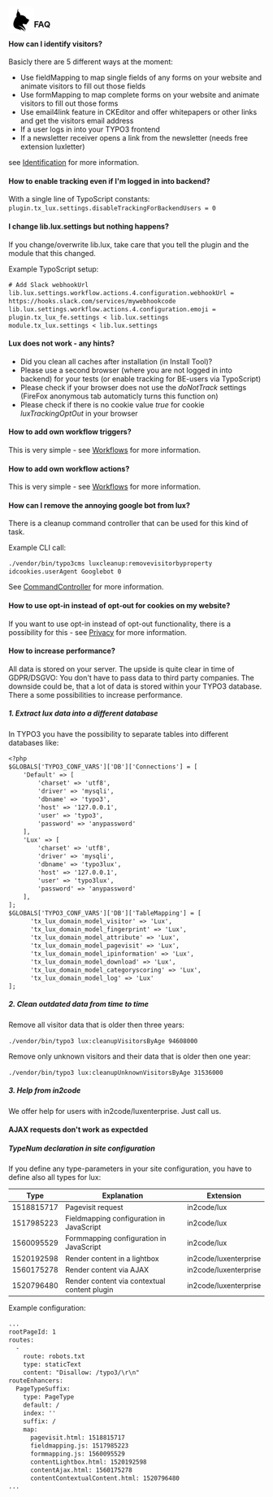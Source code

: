 <img align="left" src="../../../Resources/Public/Icons/lux.svg" width="50" />

### FAQ


#### How can I identify visitors?

Basicly there are 5 different ways at the moment:
- Use fieldMapping to map single fields of any forms on your website and animate visitors to fill out those fields
- Use formMapping to map complete forms on your website and animate visitors to fill out those forms
- Use email4link feature in CKEditor and offer whitepapers or other links and get the visitors email address
- If a user logs in into your TYPO3 frontend
- If a newsletter receiver opens a link from the newsletter (needs free extension luxletter)

see [Identification](../Identification/Index.md) for more information.


#### How to enable tracking even if I'm logged in into backend?

With a single line of TypoScript constants:
`plugin.tx_lux.settings.disableTrackingForBackendUsers = 0`


#### I change lib.lux.settings but nothing happens?

If you change/overwrite lib.lux, take care that you tell the plugin and the module that this changed.

Example TypoScript setup:

```
# Add Slack webhookUrl
lib.lux.settings.workflow.actions.4.configuration.webhookUrl = https://hooks.slack.com/services/mywebhookcode
lib.lux.settings.workflow.actions.4.configuration.emoji =
plugin.tx_lux_fe.settings < lib.lux.settings
module.tx_lux.settings < lib.lux.settings
```


#### Lux does not work - any hints?

* Did you clean all caches after installation (in Install Tool)?
* Please use a second browser (where you are not logged in into backend) for your tests (or enable tracking for BE-users via TypoScript)
* Please check if your browser does not use the *doNotTrack* settings (FireFox anonymous tab automaticly turns this function on)
* Please check if there is no cookie value *true* for cookie *luxTrackingOptOut* in your browser


#### How to add own workflow triggers?

This is very simple - see [Workflows](../Workflows/Index.md) for more information.


#### How to add own workflow actions?

This is very simple - see [Workflows](../Workflows/Index.md) for more information.


#### How can I remove the annoying google bot from lux?

There is a cleanup command controller that can be used for this kind of task.

Example CLI call:
```
./vendor/bin/typo3cms luxcleanup:removevisitorbyproperty idcookies.userAgent Googlebot 0
```

See [CommandController](../CommandController/Index.md) for more information.


#### How to use opt-in instead of opt-out for cookies on my website?

If you want to use opt-in instead of opt-out functionality, there is a possibility for this -
see [Privacy](../../Privacy/Index.md) for more information.


#### How to increase performance?

All data is stored on your server. The upside is quite clear in time of GDPR/DSGVO: You don't have to pass data to
third party companies. The downside could be, that a lot of data is stored within your TYPO3 database.
There a some possibilities to increase performance.

##### 1. Extract lux data into a different database

In TYPO3 you have the possibility to separate tables into different databases like:
```
<?php
$GLOBALS['TYPO3_CONF_VARS']['DB']['Connections'] = [
    'Default' => [
        'charset' => 'utf8',
        'driver' => 'mysqli',
        'dbname' => 'typo3',
        'host' => '127.0.0.1',
        'user' => 'typo3',
        'password' => 'anypassword'
    ],
    'Lux' => [
        'charset' => 'utf8',
        'driver' => 'mysqli',
        'dbname' => 'typo3lux',
        'host' => '127.0.0.1',
        'user' => 'typo3lux',
        'password' => 'anypassword'
    ],
];
$GLOBALS['TYPO3_CONF_VARS']['DB']['TableMapping'] = [
      'tx_lux_domain_model_visitor' => 'Lux',
      'tx_lux_domain_model_fingerprint' => 'Lux',
      'tx_lux_domain_model_attribute' => 'Lux',
      'tx_lux_domain_model_pagevisit' => 'Lux',
      'tx_lux_domain_model_ipinformation' => 'Lux',
      'tx_lux_domain_model_download' => 'Lux',
      'tx_lux_domain_model_categoryscoring' => 'Lux',
      'tx_lux_domain_model_log' => 'Lux'
];
```

##### 2. Clean outdated data from time to time

Remove all visitor data that is older then three years:

`./vendor/bin/typo3 lux:cleanupVisitorsByAge 94608000`

Remove only unknown visitors and their data that is older then one year:

`./vendor/bin/typo3 lux:cleanupUnknownVisitorsByAge 31536000`


##### 3. Help from in2code

We offer help for users with in2code/luxenterprise. Just call us.


#### AJAX requests don't work as expectded

##### TypeNum declaration in site configuration

If you define any type-parameters in your site configuration, you have to define also all types for lux:

| Type | Explanation | Extension |
|------|-------------|-----------|
| 1518815717 | Pagevisit request | in2code/lux |
| 1517985223 | Fieldmapping configuration in JavaScript | in2code/lux |
| 1560095529 | Formmapping configuration in JavaScript | in2code/lux |
| 1520192598 | Render content in a lightbox | in2code/luxenterprise |
| 1560175278 | Render content via AJAX | in2code/luxenterprise |
| 1520796480 | Render content via contextual content plugin | in2code/luxenterprise |

Example configuration:

```
...
rootPageId: 1
routes:
  -
    route: robots.txt
    type: staticText
    content: "Disallow: /typo3/\r\n"
routeEnhancers:
  PageTypeSuffix:
    type: PageType
    default: /
    index: ''
    suffix: /
    map:
      pagevisit.html: 1518815717
      fieldmapping.js: 1517985223
      formmapping.js: 1560095529
      contentLightbox.html: 1520192598
      contentAjax.html: 1560175278
      contentContextualContent.html: 1520796480
...
```
